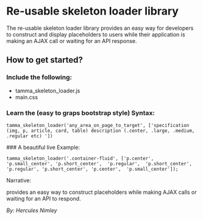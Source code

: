 # Re-usable skeleton loader library

The re-usable skeleton loader library provides an easy way for developers to construct and display placeholders to users while their  application is making an AJAX call or waiting for an API response.

## How to get started?

### Include the following:
* tamma_skeleton_loader.js
* main.css
        
### Learn the (easy to graps bootstrap style) Syntax:
<pre class="bg-light"><code>tamma_skeleton_loader('any_area_on_page_to_target', ['specification (img, p, article, card, table) description (.center, .large, .medium, .regular etc) '])</code></pre class="bg-light">

### A beautiful live Example:
<pre class="bg-light"><code>tamma_skeleton_loader('.container-fluid', ['p.center', 'p.small_center', 'p.short_center',  'p.regular',  'p.short_center', 'p.regular', 'p.short_center', 'p.center',  'p.small_center']);</code></pre>

<p>Narrative:</p>
<p>provides an easy way to construct placeholders while making AJAX calls or waiting for an API to respond.</p>
<p><i>By: Hercules Nimley</i></p>
